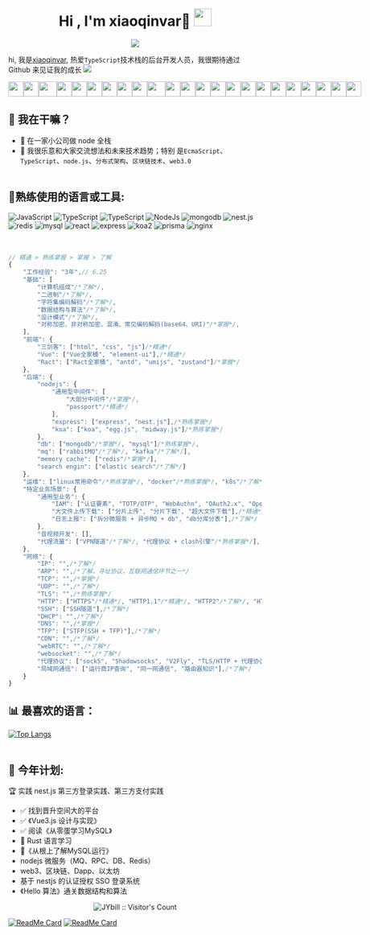 <h1 align="center"><b>Hi , I'm xiaoqinvar🐸 </b><img src="https://media.giphy.com/media/hvRJCLFzcasrR4ia7z/giphy.gif" width="35"></h1>
<p align="center">
  <a href="https://github.com/DenverCoder1/readme-typing-svg"><img src="https://readme-typing-svg.herokuapp.com?font=Time+New+Roman&color=cyan&size=25&center=true&vCenter=true&width=600&height=100&lines=Assalamu+O+Alaikum+Warahmatullah..&hearts;++;Self-taught+Front-End+Developer,;Computer+Science+Student,;CTF+Newbie,;Active+Learner/Researcher,;Love+to+learn+new+stuffs..<3"></a>
</p>

hi, 我是[xiaoqinvar](https://github.com/JYbill/), 热爱`TypeScript`技术栈的后台开发人员，我很期待通过
Github 来见证我的成长
<img src="https://user-images.githubusercontent.com/73097560/115834477-dbab4500-a447-11eb-908a-139a6edaec5c.gif" />

<div style="display: flex;">
    <img src="https://cultofthepartyparrot.com/parrots/hd/githubparrot.gif" width="30" height="30"/>
    <img src="https://cultofthepartyparrot.com/flags/hd/indiaparrot.gif" width="30" height="30"/>
    <img src="https://cultofthepartyparrot.com/parrots/asyncparrot.gif" width="36" height="30"/>
    <img src="https://cultofthepartyparrot.com/parrots/hd/60fpsparrot.gif" width="30" height="30"/>
    <img src="https://cultofthepartyparrot.com/parrots/hd/jumpingparrot.gif" width="30" height="30"/>
    <img src="https://cultofthepartyparrot.com/parrots/hd/opensourceparrot.gif" width="30" height="30"/>
    <img src="https://cultofthepartyparrot.com/parrots/hd/dealwithitnowparrot.gif" width="30" height="30"/>
    <img src="https://cultofthepartyparrot.com/parrots/hd/hypnoparrotlight.gif" width="30" height="30"/>
    <img src="https://cultofthepartyparrot.com/parrots/databaseparrot.gif" width="30" height="30"/>
    <img src="https://cultofthepartyparrot.com/parrots/fixparrot.gif" width="36" height="30"/>
    <img src="https://cultofthepartyparrot.com/parrots/hd/laptop_parrot.gif" width="30" height="30"/>
    <img src="https://cultofthepartyparrot.com/parrots/hd/spinningparrot.gif" width="30" height="30"/>
    <img src="https://cultofthepartyparrot.com/parrots/hd/levitationparrot.gif" width="30" height="30"/>
    <img src="https://cultofthepartyparrot.com/parrots/hd/meldparrot.gif" width="30" height="30"/>
    <img src="https://cultofthepartyparrot.com/parrots/slomoparrot.gif" width="30" height="30"/>
    <img src="https://cultofthepartyparrot.com/parrots/hd/moonwalkingparrot.gif" width="30" height="30"/>
    <img src="https://cultofthepartyparrot.com/parrots/hd/stableparrot.gif" width="30" height="30"/>
    <img src="https://cultofthepartyparrot.com/parrots/hd/scienceparrot.gif" width="30" height="30"/>
    <img src="https://cultofthepartyparrot.com/parrots/hd/pirateparrot.gif" width="30" height="30"/>
    <img src="https://cultofthepartyparrot.com/parrots/hd/footballparrot.gif" width="30" height="30"/>
    <img src="https://cultofthepartyparrot.com/parrots/hd/illuminatiparrot.gif" width="30" height="30"/>
    <img src="https://cultofthepartyparrot.com/parrots/hd/hypnoparrotdark.gif" width="30" height="30"/>
    <img src="https://cultofthepartyparrot.com/parrots/hd/mustacheparrot.gif" width="30" height="30"/>
</div>

## 🤔️ 我在干嘛？

- 💼 在一家小公司做 node 全栈
- 💬 我很乐意和大家交流想法和未来技术趋势；特别
  是`EcmaScript`、`TypeScript`、`node.js`、`分布式架构`、`区块链技术`、`web3.0` <br/><br/>

## 🔧**熟练使用的语言或工具:**
<div>
    <img alt="JavaScript" src="https://img.shields.io/badge/-JavaScript-yellow?logo=JavaScript&logoColor=black">
    <img alt="TypeScript" src="https://img.shields.io/badge/-TypeScript-blue?logo=Typescript&logoColor=black">
    <img alt="TypeScript" src="https://img.shields.io/badge/-Vue.js-black?logo=Vue.js&logoColor=green">
    <img alt="NodeJs" src="https://img.shields.io/badge/-NodeJS-green?logo=node.js&Color=white">
    <img alt="mongodb" src="https://img.shields.io/badge/-mongoDb-green?logo=mongodb&logoColor=white">
    <img alt="nest.js" src="https://img.shields.io/badge/-nest.js-black?logo=nestjs&logoColor=red">
    <img alt="redis" src="https://img.shields.io/badge/-redis-black?logo=redis&logoColor=red">
    <img alt="mysql" src="https://img.shields.io/badge/-mysql-white?logo=mysql&logoColor=blue">
    <img alt="react" src="https://img.shields.io/badge/-react-black?logo=react&logoColor=blue">
    <img alt="express" src="https://img.shields.io/badge/-express-white?logo=express&logoColor=black">
    <img alt="koa2" src="https://img.shields.io/badge/-koa2-white?logo=koa&logoColor=black">
    <img alt="prisma" src="https://img.shields.io/badge/-prisma-white?logo=prisma&logoColor=black">
    <img alt="nginx" src="https://img.shields.io/badge/-nginx-white?logo=nginx&logoColor=green">
</div>
<br/><br/>

```typescript
// 精通 > 熟练掌握 > 掌握 > 了解
{
	"工作经验": "3年",// 6.25
	"基础": [
		"计算机组成"/*了解*/, 
		"二进制"/*了解*/, 
		"字符集编码解码"/*了解*/, 
		"数据结构与算法"/*了解*/,
		"设计模式"/*了解*/,
		"对称加密、非对称加密、混淆、常见编码解码(base64、URI)"/*掌握*/,
	],
	"前端": {
		"三剑客": ["html", "css", "js"]/*精通*/
		"Vue": ["Vue全家桶", "element-ui"],/*精通*/
		"Ract": ["Ract全家桶", "antd", "umijs", "zustand"]/*掌握*/
	},
	"后端": {
		"nodejs": {
			"通用型中间件": [
				"大部分中间件"/*掌握*/, 
				"passport"/*精通*/
			],
			"express": ["express", "nest.js"],/*熟练掌握*/
			"koa": ["koa", "egg.js", "midway.js"]/*熟练掌握*/
		},
		"db": ["mongodb"/*掌握*/, "mysql"]/*熟练掌握*/,
		"mq": ["rabbitMQ"/*了解*/, "kafka"/*了解*/],
		"memory cache": ["redis"/*掌握*/],
		"search engin": ["elastic search"/*了解*/]
	},
	"运维": ["linux常用命令"/*熟练掌握*/, "docker"/*熟练掌握*/, "k8s"/*了解*/, "k3s"/*了解*/],
	"特定业务场景": {
		"通用型业务": {
			"IAM": ["认证要素", "TOTP/OTP", "WebAuthn", "OAuth2.x", "OpenID Connect(OIDC)", "RBAC/ABAC/ReBAC...", "JWT(对称/非对称加密签名)", "SSO"]/*熟练*/
			"大文件上传下载": ["分片上传", "分片下载", "超大文件下载"],/*精通*/
			"日志上报": ["拆分微服务 + 异步MQ + db", "db分库分表"],/*了解*/
		},
		"音视频开发": [],
		"代理流量": ["VPN隧道"/*了解*/, "代理协议 + clash引擎"/*熟练掌握*/],
	},
	"网络": {
		"IP": "",/*了解*/
		"ARP": "",/*了解，寻址协议，互联网通信环节之一*/
		"TCP": "",/*掌握*/
		"UDP": "",/*了解*/
		"TLS": "",/*熟练掌握*/
		"HTTP": ["HTTPS"/*精通*/, "HTTP1.1"/*精通*/, "HTTP2"/*了解*/, "HTTP3/QUIC"/*了解*/],
		"SSH": ["SSH隧道"],/*了解*/
		"DHCP": "",/*了解*/
		"DNS": "",/*掌握*/
		"TFP": ["STFP(SSH + TFP)"],/*了解*/
		"CDN": "",/*了解*/
		"webRTC": "",/*了解*/
		"websocket": "",/*了解*/
		"代理协议": ["sock5", "Shadowsocks", "V2Fly", "TLS/HTTP + 代理协议组合"],/*了解*/
		"局域网通信": ["运行商IP查询", "同一网通信", "路由器知识"],/*了解*/
	}
}
```

## 📊 **最喜欢的语言：**

[![Top Langs](https://github-readme-stats.vercel.app/api/top-langs/?username=anuraghazra&layout=compact&hide=html,css)](https://github.com/anuraghazra/github-readme-stats)
<br/><br/>

## 🚧 **今年计划:**

<!-- TODO-IST:START -->

🏆 实践 nest.js 第三方登录实践、第三方支付实践

- ✅ 找到晋升空间大的平台
- ✅ 《Vue3.js 设计与实现》
- ✅ 阅读《从零蛋学习MySQL》
- 👀 Rust 语言学习
- 👀《从根上了解MySQL运行》
- nodejs 微服务（MQ、RPC、DB、Redis）
- web3、区块链、Dapp、以太坊
- 基于 nestjs 的认证授权 SSO 登录系统
- 《Hello 算法》通关数据结构和算法

<p align="center"><img src="https://profile-counter.glitch.me/{JYbill}/count.svg" alt="JYbill :: Visitor's Count" /></p>

[![ReadMe Card](https://github-readme-stats.vercel.app/api/pin/?username=JYbill&repo=xqv-solution&show_owner=true)](https://github.com/JYbill/xqv-solution)
[![ReadMe Card](https://github-readme-stats.vercel.app/api/pin/?username=JYbill&repo=passport-combine-casbin&show_owner=true)](https://github.com/JYbill/passport-combine-casbin)
